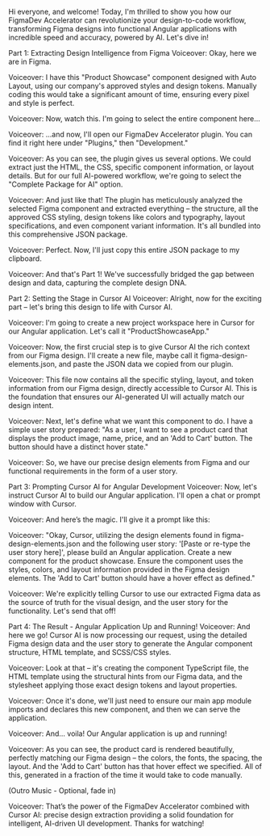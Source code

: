 Hi everyone, and welcome! Today, I'm thrilled to show you how our FigmaDev Accelerator can revolutionize your design-to-code workflow, transforming Figma designs into functional Angular applications with incredible speed and accuracy, powered by AI. Let's dive in!

Part 1: Extracting Design Intelligence from Figma
Voiceover: Okay, here we are in Figma.

Voiceover: I have this "Product Showcase" component designed with Auto Layout, using our company's approved styles and design tokens. Manually coding this would take a significant amount of time, ensuring every pixel and style is perfect.

Voiceover: Now, watch this. I'm going to select the entire component here...

Voiceover: ...and now, I'll open our FigmaDev Accelerator plugin. You can find it right here under "Plugins," then "Development."

Voiceover: As you can see, the plugin gives us several options. We could extract just the HTML, the CSS, specific component information, or layout details. But for our full AI-powered workflow, we're going to select the "Complete Package for AI" option.

Voiceover: And just like that! The plugin has meticulously analyzed the selected Figma component and extracted everything – the structure, all the approved CSS styling, design tokens like colors and typography, layout specifications, and even component variant information. It's all bundled into this comprehensive JSON package.

Voiceover: Perfect. Now, I'll just copy this entire JSON package to my clipboard.

Voiceover: And that's Part 1! We've successfully bridged the gap between design and data, capturing the complete design DNA.

Part 2: Setting the Stage in Cursor AI
Voiceover: Alright, now for the exciting part – let's bring this design to life with Cursor AI.

Voiceover: I'm going to create a new project workspace here in Cursor for our Angular application. Let's call it "ProductShowcaseApp."

Voiceover: Now, the first crucial step is to give Cursor AI the rich context from our Figma design. I'll create a new file, maybe call it figma-design-elements.json, and paste the JSON data we copied from our plugin.

Voiceover: This file now contains all the specific styling, layout, and token information from our Figma design, directly accessible to Cursor AI. This is the foundation that ensures our AI-generated UI will actually match our design intent.

Voiceover: Next, let's define what we want this component to do. I have a simple user story prepared: "As a user, I want to see a product card that displays the product image, name, price, and an 'Add to Cart' button. The button should have a distinct hover state."

Voiceover: So, we have our precise design elements from Figma and our functional requirements in the form of a user story.

Part 3: Prompting Cursor AI for Angular Development
Voiceover: Now, let's instruct Cursor AI to build our Angular application. I'll open a chat or prompt window with Cursor.

Voiceover: And here’s the magic. I'll give it a prompt like this:

Voiceover: "Okay, Cursor, utilizing the design elements found in figma-design-elements.json and the following user story: '[Paste or re-type the user story here]', please build an Angular application. Create a new component for the product showcase. Ensure the component uses the styles, colors, and layout information provided in the Figma design elements. The 'Add to Cart' button should have a hover effect as defined."

Voiceover: We're explicitly telling Cursor to use our extracted Figma data as the source of truth for the visual design, and the user story for the functionality. Let's send that off!

Part 4: The Result - Angular Application Up and Running!
Voiceover: And here we go! Cursor AI is now processing our request, using the detailed Figma design data and the user story to generate the Angular component structure, HTML template, and SCSS/CSS styles.

Voiceover: Look at that – it's creating the component TypeScript file, the HTML template using the structural hints from our Figma data, and the stylesheet applying those exact design tokens and layout properties.

Voiceover: Once it's done, we'll just need to ensure our main app module imports and declares this new component, and then we can serve the application.

Voiceover: And... voila! Our Angular application is up and running!

Voiceover: As you can see, the product card is rendered beautifully, perfectly matching our Figma design – the colors, the fonts, the spacing, the layout. And the 'Add to Cart' button has that hover effect we specified. All of this, generated in a fraction of the time it would take to code manually.

(Outro Music - Optional, fade in)

Voiceover: That’s the power of the FigmaDev Accelerator combined with Cursor AI: precise design extraction providing a solid foundation for intelligent, AI-driven UI development. Thanks for watching!
